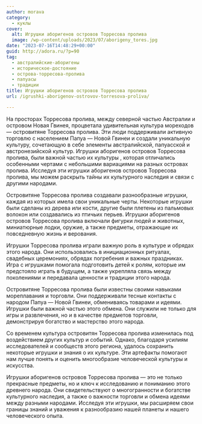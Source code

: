 ```yaml
---
author: morava
category:
  - куклы
cover:
  alt: Игрушки аборигенов островов Торресова пролива
  image: /wp-content/uploads/2023/07/aborigeny_tores.jpg
date: "2023-07-16T14:48:29+00:00"
guid: http://adora.ru/?p=90
tag:
  - австралийские-аборигены
  - историческое-достояние
  - острова-торресова-пролива
  - папуасы
  - традиции
title: Игрушки аборигенов островов Торресова пролива
url: /igrushki-aborigenov-ostrovov-torresova-proliva/

---
```

На просторах Торресова пролива, между северной частью Австралии и островом Новая Гвинея, процветала удивительная культура мореходов — островитяне Торресова пролива. Эти люди поддерживали активную торговлю с населением Папуа — Новой Гвинеи и создали уникальную культуру, сочетающую в себе элементы австралийской, папуасской и австронезийской культур. Игрушки аборигенов островов Торресова пролива, были важной частью их культуры , которая отличались особенными чертами с небольшими вариациями на разных островах пролива. Исследуя эти игрушки аборигенов островов Торресова пролива, мы можем раскрыть тайны их культурного наследия и связи с другими народами.

Островитяне Торресова пролива создавали разнообразные игрушки, каждая из которых имела свои уникальные черты. Некоторые игрушки были сделаны из дерева или кости, другие были плетены из пальмовых волокон или создавались из птичьих перьев. Игрушки аборигенов островов Торресова пролива включали фигурки людей и животных, миниатюрные лодки, оружие, а также предметы, отражающие их повседневную жизнь и верования.

Игрушки Торресова пролива играли важную роль в культуре и обрядах этого народа. Они использовались в инициационных ритуалах, свадебных церемониях, обрядах погребения и важных праздниках. Игра с игрушками помогала подготовить детей к ролям, которые им предстояло играть в будущем, а также укрепляла связь между поколениями и передавала ценности и традиции этого народа.

Островитяне Торресова пролива были известны своими навыками мореплавания и торговли. Они поддерживали тесные контакты с народом Папуа — Новой Гвинеи, обмениваясь товарами и идеями. Игрушки были важной частью этого обмена. Они служили не только для игры и развлечения, но и в качестве предметов торговли, демонстрируя богатство и мастерство этого народа.

Со временем культура островитян Торресова пролива изменилась под воздействием других культур и событий. Однако, благодаря усилиям исследователей и сообществ этого региона, удалось сохранить некоторые игрушки и знания о их культуре. Эти артефакты помогают нам лучше понять и оценить многообразие человеческой культуры и искусства.

Игрушки аборигенов островов Торресова пролива — это не только прекрасные предметы, но и ключ к исследованию и пониманию этого древнего народа. Они свидетельствуют о многогранности и богатстве культурного наследия, а также о важности торговли и обмена идеями между разными народами. Исследуя эти игрушки, мы расширяем свои границы знаний и уважения к разнообразию нашей планеты и нашего человеческого опыта.
